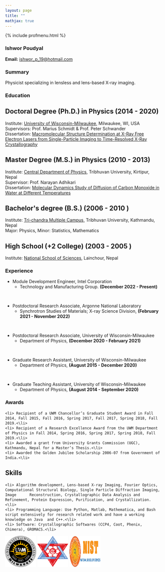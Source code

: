 ```yaml
---
layout: page
title: ""
mathjax: true
---
```


{% include profmenu.html %}


### Ishwor Poudyal	
**Email:** ishwor_p_19@hotmail.com

### Summary
Physicist specializing in lensless and lens-based X-ray imaging. 

### Education

## Doctoral Degree (Ph.D.) in Physics (2014 - 2020)
Institute: [University of Wisconsin-Milwaukee,](https://uwm.edu/) Milwaukee, WI, USA
<br>
Supervisors: Prof. Marius Schmidt & Prof. Peter Schwander
<br>
Dissertation: [Macromolecular Structure Determination at X-Ray Free Electron Lasers from Single-Particle Imaging  to Time-Resolved X-Ray Crystallography](https://dc.uwm.edu/cgi/viewcontent.cgi?article=3585&context=etd)
<br>
## Master Degree (M.S.) in Physics (2010 - 2013)
Institute: [Central Department of Physics,](https://tucdp.edu.np/) Tribhuvan University, Kirtipur, Nepal
<br>
Supervisor: Prof. Narayan Adhikari
<br>
Dissertation: [Molecular Dynamics Study of Diffusion of Carbon Monoxide in Water at Different Temperatures](https://github.com/ishworpoudyal/ishworpoudyal.github.io/blob/master/Professional/ishwor_thesis.pdf)
<br>

## Bachelor's degree (B.S.) (2006 - 2010 )
Institute: [Tri-chandra Multiple Campus,](https://trichandracampus.edu.np/) Tribhuvan University, Kathmandu, Nepal
<br>
Major: Physics, Minor: Statistics, Mathematics
<br>

## High School (+2 College) (2003 - 2005 )

Institute: [National School of Sciences,](https://nist.edu.np/) Lainchour, Nepal
<br>

### Experience

* Module Development Engineer, Intel Corporation <br>
  - Technology and Manufacturing Group. **(December 2022 - Present)**
<br>

* Postdoctoral Research Associate, Argonne National Laboratory<br>
  - Synchrotron Studies of Materials; X-ray Science Division, **(February 2021 - November 2022)**
<br>

* Postdoctoral Research Associate, University of Wisconsin-Milwaukee <br>
  - Department of Physics, **(December 2020 - February 2021)**
<br>
  
* Graduate Research Assistant, University of Wisconsin-Milwaukee <br>
   - Department of Physics,  **(August 2015 - December 2020)**
<br>

* Graduate Teaching Assistant, University of Wisconsin-Milwaukee <br>
  - Department of Physics, **(August 2014 - September 2020)**

  
### Awards

    <li> Recipient of a UWM Chancellor’s Graduate Student Award in Fall 2014, Fall 2015, Fall 2016, Spring 2017, Fall 2017, Spring 2018, Fall 2019.<\li>
    <li> Recipient of a Research Excellence Award from the UWM Department of Physics in Fall 2014, Spring 2016, Spring 2017, Spring 2018, Fall 2019.<\li>
    <li> Awarded a grant from University Grants Commission (UGC), Kathmandu, Nepal for a Master’s Thesis.<\li>
    <li> Awarded the Golden Jubilee Scholarship 2006-07 from Government of India.<\li>


## Skills 

    <li> Algorithm development, Lens-based X-ray Imaging, Fourier Optics, Computational Structural Biology, Single Particle Diffraction Imaging, Image 		Reconstruction, Crystallographic Data Analysis and Refinement, Protein Expression, Purification, and Crystallization.<\li>
    <li> Programming Language: Use Python, Matlab, Mathematica, and Bash script extensively for research related work and have a working knowledge on Java 	and C++.<\li>
    <li> Software: Crystallographic Softwares (CCP4, Coot, Phenix, Chimera), GROMACS.<\li>

<img width="100" height="100" src="/Images/uwmlogo.png">
<img width="100" height="100" src="/Images/TU.png">
<img width="100" height="100" src="/Images/NIST.png">

